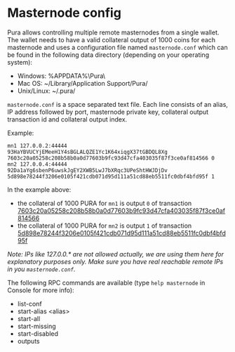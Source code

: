 Masternode config
=======================

Pura allows controlling multiple remote masternodes from a single wallet. The wallet needs to have a valid collateral output of 1000 coins for each masternode and uses a configuration file named `masternode.conf` which can be found in the following data directory (depending on your operating system):
 * Windows: %APPDATA%\Pura\
 * Mac OS: ~/Library/Application Support/Pura/
 * Unix/Linux: ~/.pura/

`masternode.conf` is a space separated text file. Each line consists of an alias, IP address followed by port, masternode private key, collateral output transaction id and collateral output index.

Example:
```
mn1 127.0.0.2:44444 93HaYBVUCYjEMeeH1Y4sBGLALQZE1Yc1K64xiqgX37tGBDQL8Xg 7603c20a05258c208b58b0a0d77603b9fc93d47cfa403035f87f3ce0af814566 0
mn2 127.0.0.4:44444 92Da1aYg6sbenP6uwskJgEY2XWB5LwJ7bXRqc3UPeShtHWJDjDv 5d898e78244f3206e0105f421cdb071d95d111a51cd88eb5511fc0dbf4bfd95f 1
```

In the example above:
* the collateral of 1000 PURA for `mn1` is output `0` of transaction [7603c20a05258c208b58b0a0d77603b9fc93d47cfa403035f87f3ce0af814566](https://test.explorer.pura.org/tx/7603c20a05258c208b58b0a0d77603b9fc93d47cfa403035f87f3ce0af814566)
* the collateral of 1000 PURA for `mn2` is output `1` of transaction [5d898e78244f3206e0105f421cdb071d95d111a51cd88eb5511fc0dbf4bfd95f](https://test.explorer.pura.org/tx/5d898e78244f3206e0105f421cdb071d95d111a51cd88eb5511fc0dbf4bfd95f)

_Note: IPs like 127.0.0.* are not allowed actually, we are using them here for explanatory purposes only. Make sure you have real reachable remote IPs in you `masternode.conf`._

The following RPC commands are available (type `help masternode` in Console for more info):
* list-conf
* start-alias \<alias\>
* start-all
* start-missing
* start-disabled
* outputs
